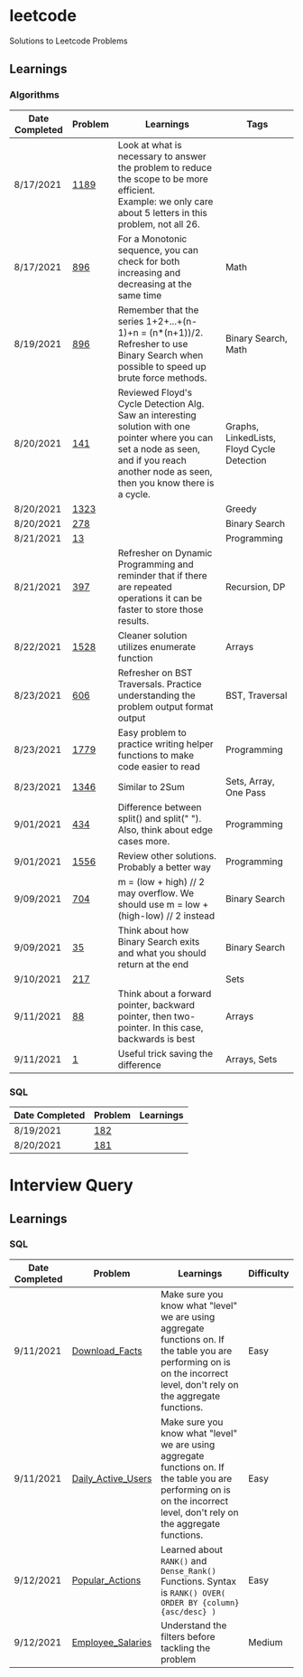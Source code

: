 # leetcode

Solutions to Leetcode Problems

## Learnings

### Algorithms

| Date Completed | Problem                                                                                 | Learnings                                                                                                                                                                                   | Tags                                       |
| -------------- | --------------------------------------------------------------------------------------- | ------------------------------------------------------------------------------------------------------------------------------------------------------------------------------------------- | ------------------------------------------ |
| 8/17/2021      | [1189](Python_Solutions/1189_Maximum_Number_of_Balloons.py)                             | Look at what is necessary to answer the problem to reduce the scope to be more efficient. <br /> Example: we only care about 5 letters in this problem, not all 26.                         |                                            |
| 8/17/2021      | [896](Python_Solutions/896_Monotonic_Array.py)                                          | For a Monotonic sequence, you can check for both increasing and decreasing at the same time                                                                                                 | Math                                       |
| 8/19/2021      | [896](Python_Solutions/441_Arranging_Coins.py)                                          | Remember that the series 1+2+...+(n-1)+n = (n\*(n+1))/2. Refresher to use Binary Search when possible to speed up brute force methods.                                                      | Binary Search, Math                        |
| 8/20/2021      | [141](Python_Solutions/141_Linked_List_Cycle.py)                                        | Reviewed Floyd's Cycle Detection Alg. Saw an interesting solution with one pointer where you can set a node as seen, and if you reach another node as seen, then you know there is a cycle. | Graphs, LinkedLists, Floyd Cycle Detection |
| 8/20/2021      | [1323](Python_Solutions/1323_Maximum_69_Number.py)                                      |                                                                                                                                                                                             | Greedy                                     |
| 8/20/2021      | [278](Python_Solutions/278_First_Bad_Version.py)                                        |                                                                                                                                                                                             | Binary Search                              |
| 8/21/2021      | [13](Python_Solutions/13_Roman_to_Integer.py)                                           |                                                                                                                                                                                             | Programming                                |
| 8/21/2021      | [397](Python_Solutions/397_Integer_Replacement.py)                                      | Refresher on Dynamic Programming and reminder that if there are repeated operations it can be faster to store those results.                                                                | Recursion, DP                              |
| 8/22/2021      | [1528](Python_Solutions/1528_Shuffle_String.py)                                         | Cleaner solution utilizes enumerate function                                                                                                                                                | Arrays                                     |
| 8/23/2021      | [606](Python_Solutions/606_Construct_String_from_Binary_Tree.py)                        | Refresher on BST Traversals. Practice understanding the problem output format output                                                                                                        | BST, Traversal                             |
| 8/23/2021      | [1779](Python_Solutions/1779_Find_Nearest_Point_That_Has_the_Same_X_or_Y_Coordinate.py) | Easy problem to practice writing helper functions to make code easier to read                                                                                                               | Programming                                |
| 8/23/2021      | [1346](Python_Solutions/1346_Check_If_N_and_Its_Double_Exist.py)                        | Similar to 2Sum                                                                                                                                                                             | Sets, Array, One Pass                      |
| 9/01/2021      | [434](Python_Solutions/434_Number_of_Segments_in_a_String.py)                           | Difference between split() and split(" "). Also, think about edge cases more.                                                                                                               | Programming                                |
| 9/01/2021      | [1556](Python_Solutions/1556_Thousand_Separator.py)                                     | Review other solutions. Probably a better way                                                                                                                                               | Programming                                |
| 9/09/2021      | [704](Python_Solutions/704_Binary_Search.py)                                            | m = (low + high) // 2 may overflow. We should use m = low + (high-low) // 2 instead                                                                                                         | Binary Search                              |
| 9/09/2021      | [35](Python_Solutions/35_Search_Insert_Position.py)                                     | Think about how Binary Search exits and what you should return at the end                                                                                                                   | Binary Search                              |
| 9/10/2021      | [217](Python_Solutions/217_Contains_Duplicate.py)                                       |                                                                                                                                                                                             | Sets                                       |
| 9/11/2021      | [88](Python_Solutions/88_Merge_Sorted_Array.py)                                         | Think about a forward pointer, backward pointer, then two-pointer. In this case, backwards is best                                                                                          | Arrays                                     |
| 9/11/2021      | [1](Python_Solutions/1_Two_Sum.py)                                                      | Useful trick saving the difference                                                                                                                                                          | Arrays, Sets                               |

### SQL

| Date Completed | Problem                                                                 | Learnings |
| -------------- | ----------------------------------------------------------------------- | --------- |
| 8/19/2021      | [182](SQL_Solutions/182_Duplicate_Emails.sql)                           |           |
| 8/20/2021      | [181](SQL_Solutions/181_Employees_Earning_More_Than_Their_Managers.sql) |           |

# Interview Query

## Learnings

### SQL

| Date Completed | Problem                                                      | Learnings                                                                                                                                                                 | Difficulty |
| -------------- | ------------------------------------------------------------ | ------------------------------------------------------------------------------------------------------------------------------------------------------------------------- | ---------- |
| 9/11/2021      | [Download_Facts](Interview_Query/Download_Facts.sql)         | Make sure you know what "level" we are using aggregate functions on. If the table you are performing on is on the incorrect level, don't rely on the aggregate functions. | Easy       |
| 9/11/2021      | [Daily_Active_Users](Interview_Query/Daily_Active_Users.sql) | Make sure you know what "level" we are using aggregate functions on. If the table you are performing on is on the incorrect level, don't rely on the aggregate functions. | Easy       |
| 9/12/2021      | [Popular_Actions](Interview_Query/Popular_Actions.sql)       | Learned about `RANK()` and `Dense_Rank()` Functions. Syntax is `RANK() OVER( ORDER BY {column} {asc/desc} )`                                                              | Easy       |
| 9/12/2021      | [Employee_Salaries](Interview_Query/Employee_Salaries.sql)   | Understand the filters before tackling the problem                                                                                                                        | Medium     |
